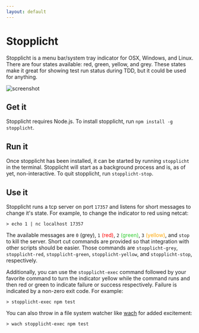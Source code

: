 ```yaml
---
layout: default
---
```


# Stopplicht

Stopplicht is a menu bar/system tray indicator for OSX, Windows, and Linux. There are four states available: red, green, yellow, and grey. These states make it great for showing test run status during TDD, but it could be used for anything.

![screenshot](http://www.dustyburwell.com/stopplicht/images/screenshot.png)

## Get it

Stopplicht requires Node.js. To install stopplicht, run `npm install -g stopplicht`.

## Run it

Once stopplicht has been installed, it can be started by running `stopplicht` in the terminal. Stopplicht will start as a background process and is, as of yet, non-interactive. To quit stopplicht, run `stopplicht-stop`.

## Use it

Stopplicht runs a tcp server on port `17357` and listens for short messages to change it's state. For example, to change the indicator to red using netcat:

```
> echo 1 | nc localhost 17357
```

The available messages are `0` (grey), `1` <span style="color:red">(red)</span>, `2` <span style="color: limegreen">(green)</span>, `3` <span style="color: orange">(yellow)</span>, and `stop` to kill the server. Short cut commands are provided so that integration with other scripts should be easier. Those commands are `stopplicht-grey`, `stopplicht-red`, `stopplicht-green`, `stopplicht-yellow`, and `stopplicht-stop`, respectively.

Additionally, you can use the `stopplicht-exec` command followed by your favorite command to turn the indicator yellow while the command runs and then red or green to indicate failure or success respectively. Failure is indicated by a non-zero exit code. For example:

```
> stopplicht-exec npm test
```

You can also throw in a file system watcher like [wach](https://github.com/quackingduck/wach) for added excitement:

```
> wach stopplicht-exec npm test
```
